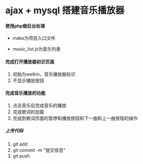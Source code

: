 # ajax + mysql 搭建音乐播放器

#### 使用php做后台处理

- index为项目入口文件

- music_list.js为音乐列表

#### 完成打开播放器初识页面
1. 初始为welkin，音乐播放器标识
2. 不显示播放按钮

#### 完成音乐播放的功能
1. 点击音乐后完成音乐的播放
2. 完成歌词的加载
3. 完成到歌词页面的暂停和播放按钮和下一曲和上一曲按钮的操作

##### 上传代码
1. git add .
2. git commit -m "提交信息"
3. git push

